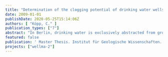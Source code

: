 ```yaml
---
title: "Determination of the clogging potential of drinking water wells in Berlin by an outlier analysis of well management data"
date: 2009-01-01
publishDate: 2020-05-25T15:14:06Z
authors: [ "Köpp, C." ]
publication_types: ["7"]
abstract: "In Berlin, drinking water is exclusively abstracted from groundwater. For this reason, well monitoring is important to ensure a good water quality and a high well capacity. The project WellMa, which stands for well management, aims at the optimization of the operation and maintenance of drinking water abstraction wells. During the first work package of the preparatory project phase WellMa1, available data of 615 wells in Berlin were evaluated. Since ochre formations appear most frequently, the context between iron-related clogging and hydrochemistry, well construction and operation was examined. Based on the statistical analysis, TV camera inspections were identified to be the most reliable marker to indicate the iron-related clogging status of a well. The results were classified into four stages and set into relation to relevant chemical, operational and constructional parameters to determine trends and correlations. Outliers lie below or above the detected trends, as given by the generated boxplots. Seven parameters have to be taken into account: iron, manganese and nitrate-nitrogen concentrations, top of the first filter, distance to the next surface water, mean discharge rate and monthly operation hours. Wells, whose outlier parameter based on one of the following criteria, were excluded from further investigations: (i) clogging state 1, which should be lower according to the outlier parameter, at a high remaining specific capacity, (ii) nitrate-nitrogen values that should lead to higher clogging degrees lying slightly out of the range given by the boxplot, (iii) classification of the clogging degree shortly after construction, regeneration or H2O2 treatment and (iv) missing information about clogging state in the BWB well files and missing TV inspection videos to verify deviating values. The analysis demonstrates a complex interaction between the single parameters. High nutrient inflow because of river bank filtration, leakages of the casing, high discharge rates or unconfined conditions superimpose the distance to the surface of a deep screened well. Since the encrustations are mediated by bacteria, the composition and permeability of the biofilm varies depending on the engaged microorganism. Furthermore, the thickness and dimension are influenced by the available time for bacterial growth, the inflow velocity, number of switchings or position of the water levels."
featured: false
publication: ' Master Thesis. Institut für Geologische Wissenschaften. Freie Universität Berlin'
projects: ["wellma-2"]
---
```


